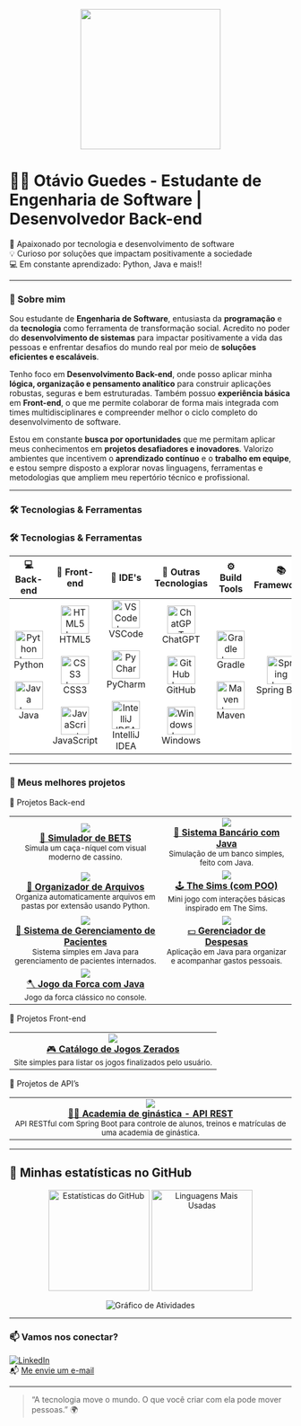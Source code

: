 <p align="center">
  <img src="https://media.tenor.com/kyJFTroNngQAAAAi/coding.gif" width="250"/>
</p>

# 👨‍💻 Otávio Guedes - Estudante de Engenharia de Software | Desenvolvedor Back-end

🚀 Apaixonado por tecnologia e desenvolvimento de software  
💡 Curioso por soluções que impactam positivamente a sociedade  
💻 Em constante aprendizado: Python, Java e mais!!

---

### 🧠 Sobre mim

Sou estudante de **Engenharia de Software**, entusiasta da **programação** e da **tecnologia** como ferramenta de transformação social.
Acredito no poder do **desenvolvimento de sistemas** para impactar positivamente a vida das pessoas e enfrentar desafios do mundo real por meio de **soluções eficientes e escaláveis**.

Tenho foco em **Desenvolvimento Back-end**, onde posso aplicar minha **lógica, organização e pensamento analítico** para construir aplicações robustas, seguras e bem estruturadas. Também possuo **experiência básica** em **Front-end**, o que me permite colaborar de forma mais integrada com times multidisciplinares e compreender melhor o ciclo completo do desenvolvimento de software.

Estou em constante **busca por oportunidades** que me permitam aplicar meus conhecimentos em **projetos desafiadores e inovadores**. Valorizo ambientes que incentivem o **aprendizado contínuo** e o **trabalho em equipe**, e estou sempre disposto a explorar novas linguagens, ferramentas e metodologias que ampliem meu repertório técnico e profissional.

---

### 🛠️ Tecnologias & Ferramentas

### 🛠️ Tecnologias & Ferramentas

<div align="center">

<table style="background-color: white; border-collapse: collapse;">
  <thead>
    <tr>
      <th>💻 Back-end</th>
      <th>🎨 Front-end</th>
      <th>🧰 IDE's</th>
      <th>🧪 Outras Tecnologias</th>
      <th>⚙️ Build Tools</th>
      <th>📚 Frameworks</th>
    </tr>
  </thead>
  <tbody>
    <tr>
      <td align="center">
        <img src="https://cdn.jsdelivr.net/gh/devicons/devicon/icons/python/python-original.svg" width="50" height="50" alt="Python logo" /><br>Python
        <br><br>
        <img src="https://cdn.jsdelivr.net/gh/devicons/devicon/icons/java/java-original.svg" width="50" height="50" alt="Java logo" /><br>Java
      </td>
      <td align="center">
        <img src="https://cdn.jsdelivr.net/gh/devicons/devicon/icons/html5/html5-original.svg" width="50" height="50" alt="HTML5 logo" /><br>HTML5
        <br><br>
        <img src="https://cdn.jsdelivr.net/gh/devicons/devicon/icons/css3/css3-original.svg" width="50" height="50" alt="CSS3 logo" /><br>CSS3
        <br><br>
        <img src="https://cdn.jsdelivr.net/gh/devicons/devicon/icons/javascript/javascript-original.svg" width="50" height="50" alt="JavaScript logo" /><br>JavaScript
      </td>
      <td align="center">
        <img src="https://cdn.jsdelivr.net/gh/devicons/devicon/icons/vscode/vscode-original.svg" width="50" height="50" alt="VSCode logo" /><br>VSCode
        <br><br>
        <img src="https://cdn.jsdelivr.net/gh/devicons/devicon/icons/pycharm/pycharm-original.svg" width="50" height="50" alt="PyCharm logo" /><br>PyCharm
        <br><br>
        <img src="https://cdn.jsdelivr.net/gh/devicons/devicon/icons/intellij/intellij-original.svg" width="50" height="50" alt="IntelliJ IDEA logo" /><br>IntelliJ IDEA
      </td>
      <td align="center">
        <img src="https://upload.wikimedia.org/wikipedia/commons/0/04/ChatGPT_logo.svg" width="50" height="50" alt="ChatGPT logo" /><br>ChatGPT
        <br><br>
        <img src="https://cdn.jsdelivr.net/gh/devicons/devicon/icons/github/github-original.svg" width="50" height="50" alt="GitHub logo" /><br>GitHub
        <br><br>
        <img src="https://cdn.jsdelivr.net/gh/devicons/devicon/icons/windows8/windows8-original.svg" width="50" height="50" alt="Windows logo" /><br>Windows
      </td>
      <td align="center">
        <img src="https://gradle.org/images/gradle-logo.png" width="50" height="50" alt="Gradle logo" /><br>Gradle
        <br><br>
        <img src="https://upload.wikimedia.org/wikipedia/commons/5/52/Apache_Maven_logo.svg" width="50" height="50" alt="Maven logo" /><br>Maven
      </td>
      <td align="center">
        <img src="https://cdn.jsdelivr.net/gh/devicons/devicon/icons/spring/spring-original.svg" width="50" height="50" alt="Spring logo" /><br>Spring Boot
      </td>
    </tr>
  </tbody>
</table>

</div>

---

### 🚀 Meus melhores projetos

🧠 Projetos Back-end
<table> <tr> <td align="center"> <a href="https://github.com/PandaLoko27/SimuladorDeBETS"> <img src="https://img.shields.io/badge/-Simulador%20de%20BETS-111?style=for-the-badge&logo=python&logoColor=white" /> <br/> 🎰 <strong>Simulador de BETS</strong> </a> <br/> <sub>Simula um caça-níquel com visual moderno de cassino.</sub> </td> <td align="center"> <a href="https://github.com/PandaLoko27/sistema-bancario-java-poo"> <img src="https://img.shields.io/badge/-Sistema%20Bancário-ED8B00?style=for-the-badge&logo=java&logoColor=white" /> <br/> 🏦 <strong>Sistema Bancário com Java</strong> </a> <br/> <sub>Simulação de um banco simples, feito com Java.</sub> </td> </tr> <tr> <td align="center"> <a href="https://github.com/PandaLoko27/Organizador-de-Arquivos-PYTHON-"> <img src="https://img.shields.io/badge/-Organizador%20de%20Arquivos-306998?style=for-the-badge&logo=python&logoColor=white" /> <br/> 🔧 <strong>Organizador de Arquivos</strong> </a> <br/> <sub>Organiza automaticamente arquivos em pastas por extensão usando Python.</sub> </td> <td align="center"> <a href="https://github.com/PandaLoko27/TheSims-PYTHON"> <img src="https://img.shields.io/badge/-The%20Sims%20(POO)-brightgreen?style=for-the-badge&logo=python&logoColor=white" /> <br/> 🕹️ <strong>The Sims (com POO)</strong> </a> <br/> <sub>Mini jogo com interações básicas inspirado em The Sims.</sub> </td> </tr> <tr> <td align="center"> <a href="https://github.com/PandaLoko27/Sistema_de_Gerenciamento_de_Pacientes---Java"> <img src="https://img.shields.io/badge/-Sistema de Gerenciamento de pacientes-e34c26?style=for-the-badge&logo=java&logoColor=white" /> <br/> 🏥 <strong>Sistema de Gerenciamento de Pacientes</strong> </a> <br/> <sub>Sistema simples em Java para gerenciamento de pacientes internados.</sub> </td> <td align="center"> <a href="https://github.com/PandaLoko27/GerenciadorDeDespesas-JAVA"> <img src="https://img.shields.io/badge/-Gerenciador%20de%20Despesas-brown?style=for-the-badge&logo=java&logoColor=white" /> <br/> 💵 <strong>Gerenciador de Despesas</strong> </a> <br/> <sub>Aplicação em Java para organizar e acompanhar gastos pessoais.</sub> </td> </tr> <tr> <td align="center"> <a href="https://github.com/PandaLoko27/JogoForca--JAVA"> <img src="https://img.shields.io/badge/-Jogo%20da%20Forca-007396?style=for-the-badge&logo=java&logoColor=white" /> <br/> 🪓 <strong>Jogo da Forca com Java</strong> </a> <br/> <sub>Jogo da forca clássico no console.</sub> </td> <td></td> </tr> </table>

🎨 Projetos Front-end
<table> <tr> <td align="center"> <a href="https://github.com/PandaLoko27/Catalogo-de-jogos-zerados--HTML-CSS-JS"> <img src="https://img.shields.io/badge/-Catálogo%20de%20Jogos-ff5722?style=for-the-badge&logo=javascript&logoColor=white" /> <br/> 🎮 <strong>Catálogo de Jogos Zerados</strong> </a> <br/> <sub>Site simples para listar os jogos finalizados pelo usuário.</sub> </td> </tr> </table>

🔌 Projetos de API’s
<table> <tr> <td align="center"> <a href="https://github.com/PandaLoko27/AcademiaGYM--APIrest"> <img src="https://img.shields.io/badge/-API%20AcademiaGYM-6DB33F?style=for-the-badge&logo=spring&logoColor=pink" /> <br/> 🏋️‍♂️ <strong>Academia de ginástica - API REST</strong> </a> <br/> <sub>API RESTful com Spring Boot para controle de alunos, treinos e matrículas de uma academia de ginástica.</sub> </td> </tr> </table>

---

## 🚀 Minhas estatísticas no GitHub

<p align="center">
  <img height="180em" src="https://github-readme-stats.vercel.app/api?username=PandaLoko27&show_icons=true&theme=merko&hide_border=false&custom_title=Estatísticas%20do%20GitHub" alt="Estatísticas do GitHub"/>
  <img height="180em" src="https://github-readme-stats.vercel.app/api/top-langs/?username=PandaLoko27&layout=compact&theme=merko&hide_border=false&custom_title=Linguagens%20Mais%20Usadas" alt="Linguagens Mais Usadas"/>
</p>

<p align="center">
  <img src="https://github-readme-activity-graph.vercel.app/graph?username=PandaLoko27&radius=16&theme=merko&area=true&order=5&hide_border=false&hide_title=false&custom_title=Gráfico%20de%20Atividades" alt="Gráfico de Atividades">
</p>

---

### 📫 Vamos nos conectar?

[![LinkedIn](https://img.shields.io/badge/LinkedIn-0077B5?logo=linkedin&logoColor=fff)](https://www.linkedin.com/in/otávio-guedes-27042007og/)  
📬 [Me envie um e-mail](mailto:otavioaredes62@gmail.com)

---

> “A tecnologia move o mundo. O que você criar com ela pode mover pessoas.” 🌍
